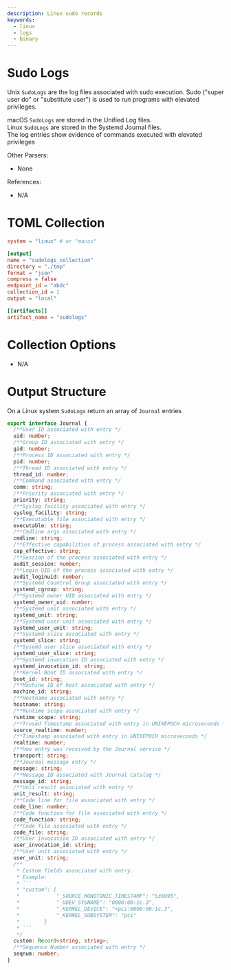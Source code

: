 ```yaml
---
description: Linux sudo records
keywords:
  - linux
  - logs
  - binary
---
```


# Sudo Logs

Unix `SudoLogs` are the log files associated with sudo execution. Sudo ("super
user do" or "substitute user") is used to run programs with elevated privileges.

macOS `SudoLogs` are stored in the Unified Log files.<br /> Linux `SudoLogs` are
stored in the Systemd Journal files.<br /> The log entries show evidence of
commands executed with elevated privileges

Other Parsers:

- None

References:

- N/A

# TOML Collection

```toml
system = "linux" # or "macos"

[output]
name = "sudologs_collection"
directory = "./tmp"
format = "json"
compress = false
endpoint_id = "abdc"
collection_id = 1
output = "local"

[[artifacts]]
artifact_name = "sudologs"
```

# Collection Options

- N/A

# Output Structure

On a Linux system `SudoLogs` return an array of `Journal` entries

````typescript
export interface Journal {
  /**User ID associated with entry */
  uid: number;
  /**Group ID associated with entry */
  gid: number;
  /**Process ID associated with entry */
  pid: number;
  /**Thread ID associated with entry */
  thread_id: number;
  /**Command associated with entry */
  comm: string;
  /**Priority associated with entry */
  priority: string;
  /**Syslog facility associated with entry */
  syslog_facility: string;
  /**Executable file associated with entry */
  executable: string;
  /**Cmdline args associated with entry */
  cmdline: string;
  /**Effective capabilities of process associated with entry */
  cap_effective: string;
  /**Session of the process associated with entry */
  audit_session: number;
  /**Login UID of the process associated with entry */
  audit_loginuid: number;
  /**Systemd Countrol Group associated with entry */
  systemd_cgroup: string;
  /**Systemd owner UID associated with entry */
  systemd_owner_uid: number;
  /**Systemd unit associated with entry */
  systemd_unit: string;
  /**Systemd user unit associated with entry */
  systemd_user_unit: string;
  /**Systemd slice associated with entry */
  systemd_slice: string;
  /**Sysemd user slice associated with entry */
  systemd_user_slice: string;
  /**Systemd invocation ID associated with entry */
  systemd_invocation_id: string;
  /**Kernel Boot ID associated with entry */
  boot_id: string;
  /**Machine ID of host associated with entry */
  machine_id: string;
  /**Hostname associated with entry */
  hostname: string;
  /**Runtime scope associated with entry */
  runtime_scope: string;
  /**Trused Timestamp associated with entry in UNIXEPOCH microseconds */
  source_realtime: number;
  /**Timestamp associated with entry in UNIXEPOCH microseconds */
  realtime: number;
  /**How entry was received by the Journal service */
  transport: string;
  /**Journal message entry */
  message: string;
  /**Message ID associated with Journal Catalog */
  message_id: string;
  /**Unit result associated with entry */
  unit_result: string;
  /**Code line for file associated with entry */
  code_line: number;
  /**Code function for file associated with entry */
  code_function: string;
  /**Code file associated with entry */
  code_file: string;
  /**User invocation ID associated with entry */
  user_invocation_id: string;
  /**User unit associated with entry */
  user_unit: string;
  /**
   * Custom fields associated with entry.
   * Example:
   * ```
   * "custom": {
   *            "_SOURCE_MONOTONIC_TIMESTAMP": "536995",
   *            "_UDEV_SYSNAME": "0000:00:1c.3",
   *            "_KERNEL_DEVICE": "+pci:0000:00:1c.3",
   *            "_KERNEL_SUBSYSTEM": "pci"
   *        }
   * ```
   */
  custom: Record<string, string>;
  /**Sequence Number associated with entry */
  seqnum: number;
}
````
